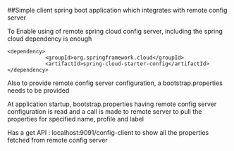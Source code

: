 ##Simple client spring boot application which integrates with remote config server

To Enable using of remote spring cloud config server, including the spring cloud dependency is enough
```
<dependency>
			<groupId>org.springframework.cloud</groupId>
			<artifactId>spring-cloud-starter-config</artifactId>
</dependency>
```
Also to provide remote config server configuration, a bootstrap.properties needs to be provided

At application startup, bootstrap.properties having remote config server configuration is read and a call is made to remote server to pull the properties for specified name, profile and label

Has a get API : localhost:9091/config-client to show all the properties fetched from remote config server

